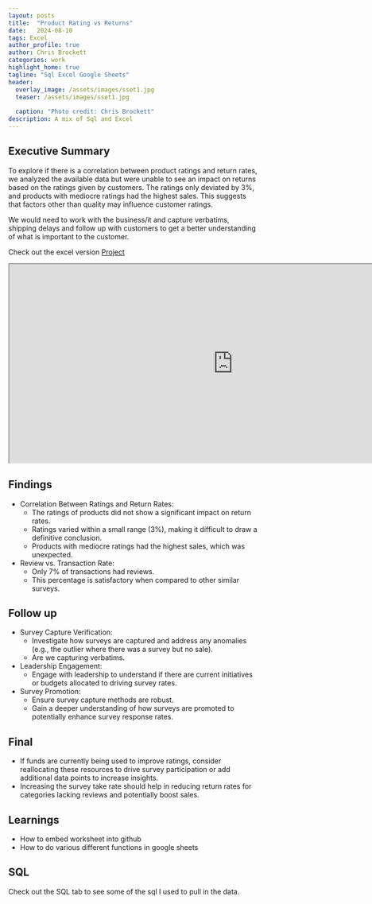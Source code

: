 ```yaml
---
layout: posts
title:  "Product Rating vs Returns"
date:   2024-08-10
tags: Excel
author_profile: true
author: Chris Brockett
categories: work
highlight_home: true
tagline: "Sql Excel Google Sheets"
header:
  overlay_image: /assets/images/sset1.jpg
  teaser: /assets/images/sset1.jpg
  
  caption: "Photo credit: Chris Brockett"
description: A mix of Sql and Excel
---
```


## Executive Summary
To explore if there is a correlation between product ratings and return rates, we analyzed the available data but were unable to see an impact on returns based on the ratings given by customers. The ratings only deviated by 3%, and products with mediocre ratings had the highest sales. This suggests that factors other than quality may influence customer ratings. 

We would need to work with the business/it and capture verbatims, shipping delays and follow up with customers to get a better understanding of what is important to the customer.

Check out the excel version [Project][Projects]

<iframe src="https://docs.google.com/spreadsheets/d/e/2PACX-1vS5hJ1X57oGWZWlp8BAoUR3eEeI9wRqSuaWvGl9b0Zqz5FzAQe_2uVx0rtzelP1Sg/pubhtml?widget=true&amp;headers=false" width="900" height="400"></iframe>

## Findings
- Correlation Between Ratings and Return Rates:
  - The ratings of products did not show a significant impact on return rates.
  - Ratings varied within a small range (3%), making it difficult to draw a definitive conclusion.
  - Products with mediocre ratings had the highest sales, which was unexpected.
- Review vs. Transaction Rate:
  - Only 7% of transactions had reviews.
  - This percentage is satisfactory when compared to other similar surveys.

## Follow up
- Survey Capture Verification:
  - Investigate how surveys are captured and address any anomalies (e.g., the outlier where there was a survey but no sale).
  - Are we capturing verbatims.
- Leadership Engagement:
  - Engage with leadership to understand if there are current initiatives or budgets allocated to driving survey rates.
- Survey Promotion:
  - Ensure survey capture methods are robust.
  - Gain a deeper understanding of how surveys are promoted to potentially enhance survey response rates.

## Final
- If funds are currently being used to improve ratings, consider reallocating these resources to drive survey participation or add additional data points to increase insights.
- Increasing the survey take rate should help in reducing return rates for categories lacking reviews and potentially boost sales.

## Learnings
- How to embed worksheet into github
- How to do various different functions in google sheets

## SQL
Check out the SQL tab to see some of the sql I used to pull in the data.  

[Projects]: https://1drv.ms/x/s!Agou-xgvW5RZxBepQE0xpTCSkim7?e=YeJur1